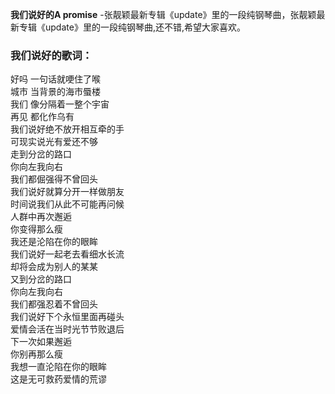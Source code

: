 

**我们说好的A promise**
-张靓颖最新专辑《update》里的一段纯钢琴曲，张靓颖最新专辑《update》里的一段纯钢琴曲,还不错,希望大家喜欢。

### 我们说好的歌词：

好吗 一句话就哽住了喉  
城市 当背景的海市蜃楼  
我们 像分隔着一整个宇宙  
再见 都化作乌有  
我们说好绝不放开相互牵的手  
可现实说光有爱还不够  
走到分岔的路口  
你向左我向右  
我们都倔强得不曾回头  
我们说好就算分开一样做朋友  
时间说我们从此不可能再问候  
人群中再次邂逅  
你变得那么瘦  
我还是沦陷在你的眼眸  
我们说好一起老去看细水长流  
却将会成为别人的某某  
又到分岔的路口  
你向左我向右  
我们都强忍着不曾回头  
我们说好下个永恒里面再碰头  
爱情会活在当时光节节败退后  
下一次如果邂逅  
你别再那么瘦  
我想一直沦陷在你的眼眸  
这是无可救药爱情的荒谬

